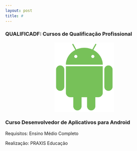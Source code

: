 ```yaml
---
layout: post
title: #
---
```

    
### QUALIFICADF: Cursos de Qualificação Profissional 

<center> 
<img class="center" src="/assets/androids.png" width="190px" align="center" title="Android" alt="Aplicativos para Android" />  
</center> 


### Curso Desenvolvedor de Aplicativos para Android
Requisitos: Ensino Médio Completo
   
      
         
            
               
                  



Realização: PRAXIS Educação

